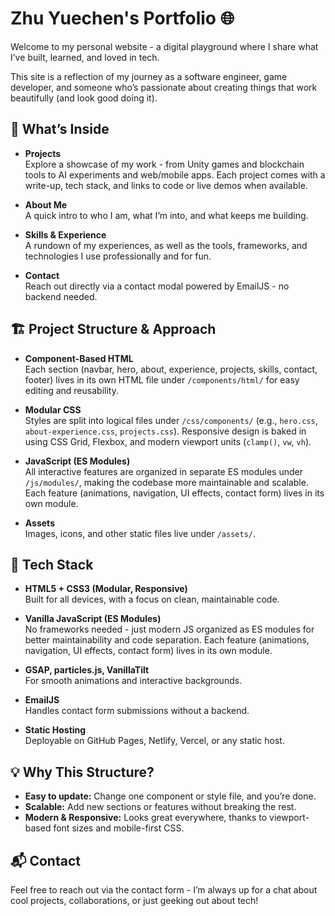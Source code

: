 # Zhu Yuechen's Portfolio 🌐

Welcome to my personal website - a digital playground where I share what I’ve built, learned, and loved in tech.

This site is a reflection of my journey as a software engineer, game developer, and someone who’s passionate about creating things that work beautifully (and look good doing it).

## 🧩 What’s Inside

- **Projects**  
  Explore a showcase of my work - from Unity games and blockchain tools to AI experiments and web/mobile apps. Each project comes with a write-up, tech stack, and links to code or live demos when available.

- **About Me**  
  A quick intro to who I am, what I’m into, and what keeps me building.

- **Skills & Experience**  
  A rundown of my experiences, as well as the tools, frameworks, and technologies I use professionally and for fun.

- **Contact**  
  Reach out directly via a contact modal powered by EmailJS - no backend needed.

## 🏗️ Project Structure & Approach

- **Component-Based HTML**  
  Each section (navbar, hero, about, experience, projects, skills, contact, footer) lives in its own HTML file under `/components/html/` for easy editing and reusability.

- **Modular CSS**  
  Styles are split into logical files under `/css/components/` (e.g., `hero.css`, `about-experience.css`, `projects.css`).
  Responsive design is baked in using CSS Grid, Flexbox, and modern viewport units (`clamp()`, `vw`, `vh`).

- **JavaScript (ES Modules)**  
  All interactive features are organized in separate ES modules under `/js/modules/`, making the codebase more maintainable and scalable. Each feature (animations, navigation, UI effects, contact form) lives in its own module.

- **Assets**  
  Images, icons, and other static files live under `/assets/`.

## 🔧 Tech Stack

- **HTML5 + CSS3 (Modular, Responsive)**  
  Built for all devices, with a focus on clean, maintainable code.

- **Vanilla JavaScript (ES Modules)**  
  No frameworks needed - just modern JS organized as ES modules for better maintainability and code separation. Each feature (animations, navigation, UI effects, contact form) lives in its own module.

- **GSAP, particles.js, VanillaTilt**  
  For smooth animations and interactive backgrounds.

- **EmailJS**  
  Handles contact form submissions without a backend.

- **Static Hosting**  
  Deployable on GitHub Pages, Netlify, Vercel, or any static host.

## 💡 Why This Structure?

- **Easy to update:** Change one component or style file, and you’re done.
- **Scalable:** Add new sections or features without breaking the rest.
- **Modern & Responsive:** Looks great everywhere, thanks to viewport-based font sizes and mobile-first CSS.

## 📬 Contact

Feel free to reach out via the contact form - I’m always up for a chat about cool projects, collaborations, or just geeking out about tech!
